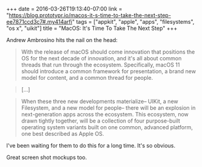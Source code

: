 +++
date = 2016-03-26T19:13:40-07:00
link = "https://blog.prototypr.io/macos-it-s-time-to-take-the-next-step-ee7871ccd3c7#.my414arfi"
tags = ["appkit", "apple", "apps", "filesystems", "os x", "uikit"]
title = "MacOS: It's Time To Take The Next Step"
+++

Andrew Ambrosino hits the nail on the head:

>With the release of macOS should come innovation that positions the OS for the next decade of innovation, and it's all about common threads that run through the ecosystem. Specifically, macOS 11 should introduce a common framework for presentation, a brand new model for content, and a common thread for people.

>[...]

>When these three new developments materialize&ndash; UIKit, a new Filesystem, and a new model for people&ndash; there will be an explosion in next-generation apps across the ecosystem. This ecosystem, now drawn tightly together, will be a collection of four purpose-built operating system variants built on one common, advanced platform, one best described as Apple OS.

I've been waiting for them to do this for a long time. It's so obvious.

Great screen shot mockups too.

